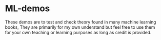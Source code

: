 # ML-demos
These demos are to test and check theory found in many machine learning books, They are primarily for my own understand but feel free to use them for your own teaching or learning purposes as long as credit is provided.
